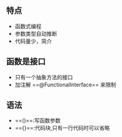 ## 特点
- 函数式编程
- 参数类型自动推断
- 代码量少，简介

## 函数是接口
- 只有一个抽象方法的接口
- 加注解 ==@FunctionalInterface== 来限制

## 语法
- ==()==:写函数参数
- =={}==:代码块,只有一行代码时可以省略 
 
